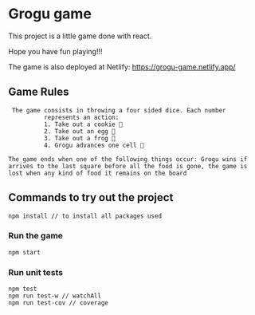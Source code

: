 # Grogu game

This project is a little game done with react.

Hope you have fun playing!!!

The game is also deployed at Netlify: https://grogu-game.netlify.app/

## Game Rules

```
 The game consists in throwing a four sided dice. Each number
          represents an action:
          1. Take out a cookie 🍪
          2. Take out an egg 🥚
          3. Take out a frog 🐸
          4. Grogu advances one cell 👣

The game ends when one of the following things occur: Grogu wins if arrives to the last square before all the food is gone, the game is lost when any kind of food it remains on the board

```

## Commands to try out the project

```
npm install // to install all packages used
```

### Run the game

```
npm start

```

### Run unit tests

```
npm test
npm run test-w // watchAll
npm run test-cov // coverage
```
